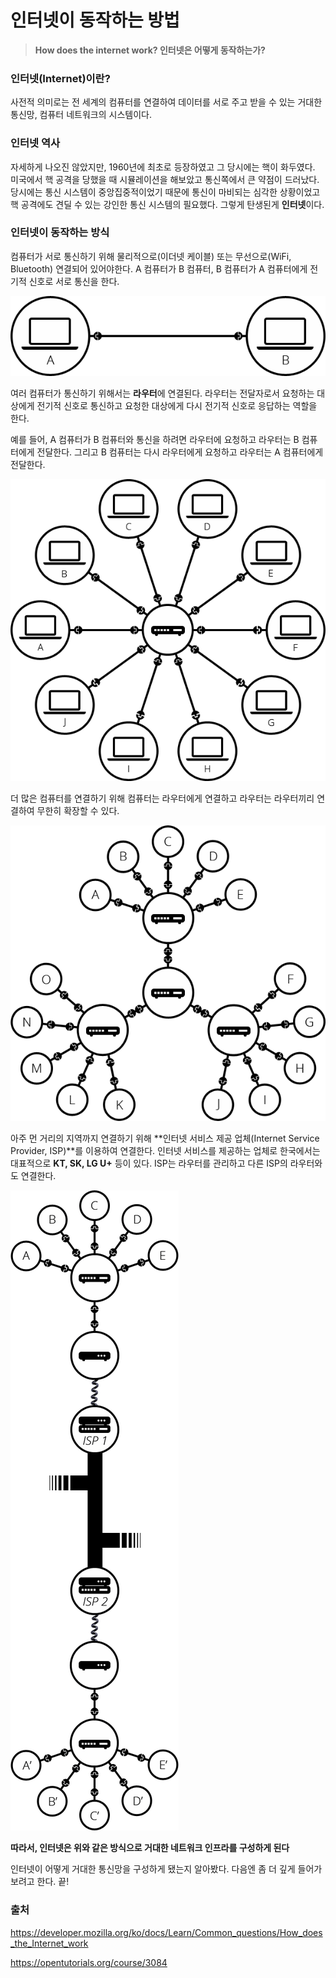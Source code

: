 # 인터넷이 동작하는 방법

> **How does the internet work?
인터넷은 어떻게 동작하는가?**


### 인터넷(Internet)이란?
사전적 의미로는 전 세계의 컴퓨터를 연결하여 데이터를 서로 주고 받을 수 있는 거대한 통신망, 컴퓨터 네트워크의 시스템이다.

### 인터넷 역사
자세하게 나오진 않았지만, 1960년에 최초로 등장하였고 그 당시에는 핵이 화두였다.
미국에서 핵 공격을 당했을 때 시뮬레이션을 해보았고 통신쪽에서 큰 약점이 드러났다.
당시에는 통신 시스템이 중앙집중적이었기 때문에 통신이 마비되는 심각한 상황이었고 핵 공격에도 견딜 수 있는 강인한 통신 시스템의 필요했다. 그렇게 탄생된게 **인터넷**이다.

### 인터넷이 동작하는 방식
컴퓨터가 서로 통신하기 위해 물리적으로(이더넷 케이블) 또는 무선으로(WiFi, Bluetooth) 연결되어 있어야한다.
A 컴퓨터가 B 컴퓨터, B 컴퓨터가 A 컴퓨터에게 전기적 신호로 서로 통신을 한다.

![](./images/1.png)


여러 컴퓨터가 통신하기 위해서는 **라우터**에 연결된다. 라우터는 전달자로서 요청하는 대상에게 전기적 신호로 통신하고 요청한 대상에게 다시 전기적 신호로 응답하는 역할을 한다.

예를 들어, A 컴퓨터가 B 컴퓨터와 통신을 하려면 라우터에 요청하고 라우터는 B 컴퓨터에게 전달한다.
그리고 B 컴퓨터는 다시 라우터에게 요청하고 라우터는 A 컴퓨터에게 전달한다.

![](./images/2.png)


더 많은 컴퓨터를 연결하기 위해 컴퓨터는 라우터에게 연결하고 라우터는 라우터끼리 연결하여 무한히 확장할 수 있다.

![](./images/3.png)

아주 먼 거리의 지역까지 연결하기 위해 **인터넷 서비스 제공 업체(Internet Service Provider, ISP)**를 이용하여 연결한다.
인터넷 서비스를 제공하는 업체로 한국에서는 대표적으로 **KT, SK, LG U+** 등이 있다.
ISP는 라우터를 관리하고 다른 ISP의 라우터와도 연결한다.

![](./images/4.png)


**따라서, 인터넷은 위와 같은 방식으로 거대한 네트워크 인프라를 구성하게 된다**

인터넷이 어떻게 거대한 통신망을 구성하게 됐는지 알아봤다. 다음엔 좀 더 깊게 들어가보려고 한다.
끝!



### 출처
https://developer.mozilla.org/ko/docs/Learn/Common_questions/How_does_the_Internet_work

https://opentutorials.org/course/3084
